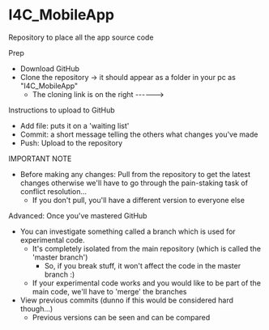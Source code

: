 # I4C_MobileApp
Repository to place all the app source code

Prep
- Download GitHub
- Clone the repository -> it should appear as a folder in your pc as "I4C_MobileApp"
  - The cloning link is on the right ------> 

Instructions to upload to GitHub
- Add file: puts it on a 'waiting list'
- Commit: a short message telling the others what changes you've made
- Push: Upload to the repository

IMPORTANT NOTE
- Before making any changes: Pull from the repository to get the latest changes otherwise we'll have to go through the pain-staking task of conflict resolution...
  - If you don't pull, you'll have a different version to everyone else

Advanced: Once you've mastered GitHub
- You can investigate something called a branch which is used for experimental code.
  - It's completely isolated from the main repository (which is called the 'master branch')
    - So, if you break stuff, it won't affect the code in the master branch :)
  - If your experimental code works and you would like to be part of the main code, we'll have to 'merge' the branches
- View previous commits (dunno if this would be considered hard though...)
  - Previous versions can be seen and can be compared 
